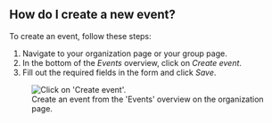 ## How do I create a new event?

To create an event, follow these steps:

1. Navigate to your organization page or your group page.
1. In the bottom of the *Events* overview, click on *Create event*.
1. Fill out the required fields in the form and click *Save*.

<figure>
  <img src="help-event-create.png" alt="Click on 'Create event'."/>
  <figcaption>Create an event from the 'Events' overview on the organization
  page.</figcaption>
</figure>
